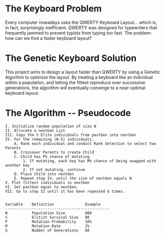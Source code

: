 # The Keyboard Problem
Every computer nowadays uses the QWERTY Keyboard Layout... which is, in fact, surprisingly inefficient. QWERTY was designed for typewriters that frequently jammed to prevent typists from typing _too_ fast. The problem: how can we find a faster keyboard layout? 

# The Genetic Keyboard Solution
This project aims to design a layout faster than QWERTY by using a Genetic Algorthm to optimize the layout. By treating a keyboard like an individual within a population, and letting the fittest reproduce over successive generations, the algorithm will eventually converge to a near-optimal keyboard layout. 

# The Algorithm -- Pseudocode 
```
I. Initialize random population of size N
II. Allocate a nextGen List
III. Copy the S Elite individuals from pastGen into nextGen
IV. For the remaining (N-S) individuals, 
	A. Rank each individual and conduct Rank Selection to select two Parents
	B. Crossover Parents to create Child
	C. Child has P% chance of mutating
		1. If mutating, each key has M% chance of being swapped with another key
		2. If not mutating, continue
	D. Place Child into nextGen
	E. Repeat step IV. until the size of nextGen equals N
V. Plot fittest individuals in nextGen
VI. Set pastGen equal to nextGen. 
VII. Go to step II until it has been repeated G times.


Variable	Definition				Example
-----------------------------------------------
N			Population Size			800
S			Elitist Survival Size	80
P			Mutation Probability	10%
M			Mutation Rate			2%
G			Number of Generations	60

```
